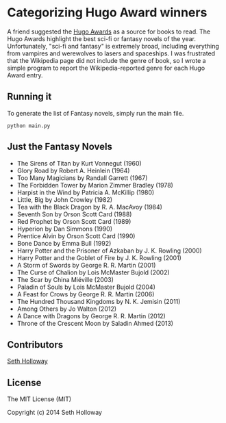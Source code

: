 # Categorizing Hugo Award winners

A friend suggested the [Hugo Awards](http://en.wikipedia.org/wiki/Hugo_Award_for_Best_Novel#Winners_and_nominees) as a source for books to read. The Hugo Awards highlight the best sci-fi or fantasy novels of the year. Unfortunately, "sci-fi and fantasy" is extremely broad, including everything from vampires and werewolves to lasers and spaceships. I was frustrated that the Wikipedia page did not include the genre of book, so I wrote a simple program to report the Wikipedia-reported genre for each Hugo Award entry.

## Running it

To generate the list of Fantasy novels, simply run the main file.

    python main.py

## Just the Fantasy Novels

  * The Sirens of Titan by Kurt Vonnegut (1960)
  * Glory Road by Robert A. Heinlein (1964)
  * Too Many Magicians by Randall Garrett (1967)
  * The Forbidden Tower by Marion Zimmer Bradley (1978)
  * Harpist in the Wind by Patricia A. McKillip (1980)
  * Little, Big by John Crowley (1982)
  * Tea with the Black Dragon by R. A. MacAvoy (1984)
  * Seventh Son by Orson Scott Card (1988)
  * Red Prophet by Orson Scott Card (1989)
  * Hyperion by Dan Simmons (1990)
  * Prentice Alvin by Orson Scott Card (1990)
  * Bone Dance by Emma Bull (1992)
  * Harry Potter and the Prisoner of Azkaban by J. K. Rowling (2000)
  * Harry Potter and the Goblet of Fire by J. K. Rowling (2001)
  * A Storm of Swords by George R. R. Martin (2001)
  * The Curse of Chalion by Lois McMaster Bujold (2002)
  * The Scar by China Miéville (2003)
  * Paladin of Souls by Lois McMaster Bujold (2004)
  * A Feast for Crows by George R. R. Martin (2006)
  * The Hundred Thousand Kingdoms by N. K. Jemisin (2011)
  * Among Others by Jo Walton (2012)
  * A Dance with Dragons by George R. R. Martin (2012)
  * Throne of the Crescent Moon by Saladin Ahmed (2013)

## Contributors

[Seth Holloway](http://www.sethholloway.com/)

## License

The MIT License (MIT)

Copyright (c) 2014 Seth Holloway

